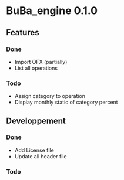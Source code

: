 # BuBa_engine 0.1.0

## Features 
### Done
* Import OFX (partially)
* List all operations

### Todo
* Assign category to operation
* Display monthly static of category percent


## Developpement
### Done
* Add License file
* Update all header file

### Todo
